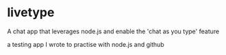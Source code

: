 # livetype
A chat app that leverages node.js and enable the 'chat as you type' feature

a testing app I wrote to practise with node.js and github
